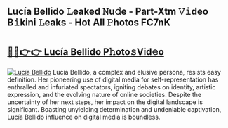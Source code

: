 ## Lucía Bellido 𝙻eaked 𝙽u𝚍e - Part-Xtm 𝚅𝚒deo B𝚒kini 𝙻eaks - Hot All 𝙿hotos FC7nK

# <h2><a href="http://ld51fw.urlbe.top/?page=Luc%c3%ada+Bellido">🔗🔗👉👉 Lucía Bellido P𝚑oto𝚜Vid𝚎o</a></h2>

[![Lucía Bellido](https://i.imgur.com/eBuTRDB.gif)](http://ld51fw.urlbe.top/?page=Luc%c3%ada+Bellido)
Lucía Bellido, a complex and elusive persona, resists easy definition. Her pioneering use of digital media for self-representation has enthralled and infuriated spectators, igniting debates on identity, artistic expression, and the evolving nature of online societies. Despite the uncertainty of her next steps, her impact on the digital landscape is significant. Boasting unyielding determination and undeniable captivation, Lucía Bellido influence on digital media is boundless.
